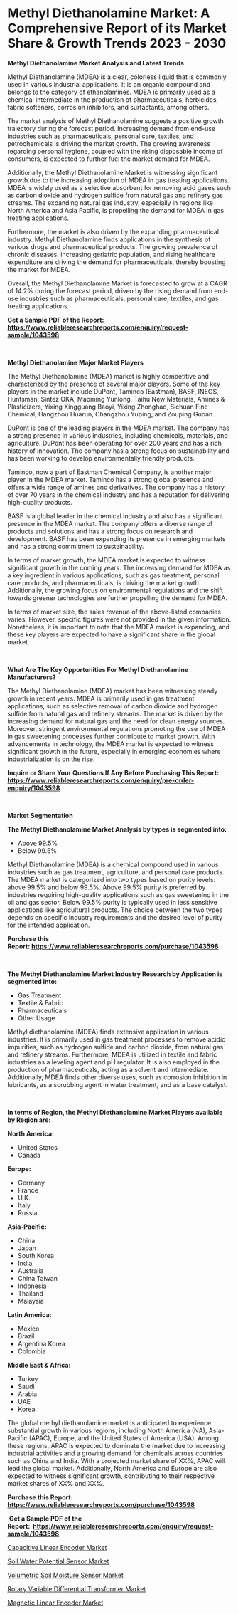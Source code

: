 <p><h1>Methyl Diethanolamine Market: A Comprehensive Report of its Market Share & Growth Trends 2023 - 2030</h1></p><p><strong>Methyl Diethanolamine Market Analysis and Latest Trends</strong></p>
<p><p>Methyl Diethanolamine (MDEA) is a clear, colorless liquid that is commonly used in various industrial applications. It is an organic compound and belongs to the category of ethanolamines. MDEA is primarily used as a chemical intermediate in the production of pharmaceuticals, herbicides, fabric softeners, corrosion inhibitors, and surfactants, among others.</p><p>The market analysis of Methyl Diethanolamine suggests a positive growth trajectory during the forecast period. Increasing demand from end-use industries such as pharmaceuticals, personal care, textiles, and petrochemicals is driving the market growth. The growing awareness regarding personal hygiene, coupled with the rising disposable income of consumers, is expected to further fuel the market demand for MDEA.</p><p>Additionally, the Methyl Diethanolamine Market is witnessing significant growth due to the increasing adoption of MDEA in gas treating applications. MDEA is widely used as a selective absorbent for removing acid gases such as carbon dioxide and hydrogen sulfide from natural gas and refinery gas streams. The expanding natural gas industry, especially in regions like North America and Asia Pacific, is propelling the demand for MDEA in gas treating applications.</p><p>Furthermore, the market is also driven by the expanding pharmaceutical industry. Methyl Diethanolamine finds applications in the synthesis of various drugs and pharmaceutical products. The growing prevalence of chronic diseases, increasing geriatric population, and rising healthcare expenditure are driving the demand for pharmaceuticals, thereby boosting the market for MDEA.</p><p>Overall, the Methyl Diethanolamine Market is forecasted to grow at a CAGR of 14.2% during the forecast period, driven by the rising demand from end-use industries such as pharmaceuticals, personal care, textiles, and gas treating applications.</p></p>
<p><strong>Get a Sample PDF of the Report:&nbsp; <a href="https://www.reliableresearchreports.com/enquiry/request-sample/1043598">https://www.reliableresearchreports.com/enquiry/request-sample/1043598</a></strong></p>
<p>&nbsp;</p>
<p><strong>Methyl Diethanolamine Major Market Players</strong></p>
<p><p>The Methyl Diethanolamine (MDEA) market is highly competitive and characterized by the presence of several major players. Some of the key players in the market include DuPont, Taminco (Eastman), BASF, INEOS, Huntsman, Sintez OKA, Maoming Yunlong, Taihu New Materials, Amines & Plasticizers, Yixing Xingguang Baoyi, Yixing Zhonghao, Sichuan Fine Chemical, Hangzhou Huarun, Changzhou Yuping, and Zouping Guoan.</p><p>DuPont is one of the leading players in the MDEA market. The company has a strong presence in various industries, including chemicals, materials, and agriculture. DuPont has been operating for over 200 years and has a rich history of innovation. The company has a strong focus on sustainability and has been working to develop environmentally friendly products.</p><p>Taminco, now a part of Eastman Chemical Company, is another major player in the MDEA market. Taminco has a strong global presence and offers a wide range of amines and derivatives. The company has a history of over 70 years in the chemical industry and has a reputation for delivering high-quality products.</p><p>BASF is a global leader in the chemical industry and also has a significant presence in the MDEA market. The company offers a diverse range of products and solutions and has a strong focus on research and development. BASF has been expanding its presence in emerging markets and has a strong commitment to sustainability.</p><p>In terms of market growth, the MDEA market is expected to witness significant growth in the coming years. The increasing demand for MDEA as a key ingredient in various applications, such as gas treatment, personal care products, and pharmaceuticals, is driving the market growth. Additionally, the growing focus on environmental regulations and the shift towards greener technologies are further propelling the demand for MDEA.</p><p>In terms of market size, the sales revenue of the above-listed companies varies. However, specific figures were not provided in the given information. Nonetheless, it is important to note that the MDEA market is expanding, and these key players are expected to have a significant share in the global market.</p></p>
<p>&nbsp;</p>
<p><strong>What Are The Key Opportunities For Methyl Diethanolamine Manufacturers?</strong></p>
<p><p>The Methyl Diethanolamine (MDEA) market has been witnessing steady growth in recent years. MDEA is primarily used in gas treatment applications, such as selective removal of carbon dioxide and hydrogen sulfide from natural gas and refinery streams. The market is driven by the increasing demand for natural gas and the need for clean energy sources. Moreover, stringent environmental regulations promoting the use of MDEA in gas sweetening processes further contribute to market growth. With advancements in technology, the MDEA market is expected to witness significant growth in the future, especially in emerging economies where industrialization is on the rise.</p></p>
<p><strong>Inquire or Share Your Questions If Any Before Purchasing This Report: <a href="https://www.reliableresearchreports.com/enquiry/pre-order-enquiry/1043598">https://www.reliableresearchreports.com/enquiry/pre-order-enquiry/1043598</a></strong></p>
<p>&nbsp;</p>
<p><strong>Market Segmentation</strong></p>
<p><strong>The Methyl Diethanolamine Market Analysis by types is segmented into:</strong></p>
<p><ul><li>Above 99.5%</li><li>Below 99.5%</li></ul></p>
<p><p>Methyl Diethanolamine (MDEA) is a chemical compound used in various industries such as gas treatment, agriculture, and personal care products. The MDEA market is categorized into two types based on purity levels: above 99.5% and below 99.5%. Above 99.5% purity is preferred by industries requiring high-quality applications such as gas sweetening in the oil and gas sector. Below 99.5% purity is typically used in less sensitive applications like agricultural products. The choice between the two types depends on specific industry requirements and the desired level of purity for the intended application.</p></p>
<p><strong>Purchase this Report:&nbsp;<a href="https://www.reliableresearchreports.com/purchase/1043598">https://www.reliableresearchreports.com/purchase/1043598</a></strong></p>
<p>&nbsp;</p>
<p><strong>The Methyl Diethanolamine Market Industry Research by Application is segmented into:</strong></p>
<p><ul><li>Gas Treatment</li><li>Textile & Fabric</li><li>Pharmaceuticals</li><li>Other Usage</li></ul></p>
<p><p>Methyl diethanolamine (MDEA) finds extensive application in various industries. It is primarily used in gas treatment processes to remove acidic impurities, such as hydrogen sulfide and carbon dioxide, from natural gas and refinery streams. Furthermore, MDEA is utilized in textile and fabric industries as a leveling agent and pH regulator. It is also employed in the production of pharmaceuticals, acting as a solvent and intermediate. Additionally, MDEA finds other diverse uses, such as corrosion inhibition in lubricants, as a scrubbing agent in water treatment, and as a base catalyst.</p></p>
<p>&nbsp;</p>
<p><strong>In terms of Region, the Methyl Diethanolamine Market Players available by Region are:</strong></p>
<p>
    <p> <strong> North America: </strong>
        <ul>
            <li>United States</li>
            <li>Canada</li>
        </ul>
        </p> 
    <p> <strong> Europe: </strong>
        <ul>
            <li>Germany</li>
            <li>France</li>
            <li>U.K.</li>
            <li>Italy</li>
            <li>Russia</li>
        </ul>
        </p> 
    <p> <strong> Asia-Pacific: </strong>
        <ul>
            <li>China</li>
            <li>Japan</li>
            <li>South Korea</li>
            <li>India</li>
            <li>Australia</li>
            <li>China Taiwan</li>
            <li>Indonesia</li>
            <li>Thailand</li>
            <li>Malaysia</li>
        </ul>
        </p> 
    <p> <strong> Latin America: </strong>
        <ul>
            <li>Mexico</li>
            <li>Brazil</li>
            <li>Argentina Korea</li>
            <li>Colombia</li>
        </ul>
        </p> 
    <p> <strong> Middle East & Africa: </strong>
        <ul>
            <li>Turkey</li>
            <li>Saudi</li>
            <li>Arabia</li>
            <li>UAE</li>
            <li>Korea</li>
        </ul>
    </p>
    </p>
<p><p>The global methyl diethanolamine market is anticipated to experience substantial growth in various regions, including North America (NA), Asia-Pacific (APAC), Europe, and the United States of America (USA). Among these regions, APAC is expected to dominate the market due to increasing industrial activities and a growing demand for chemicals across countries such as China and India. With a projected market share of XX%, APAC will lead the global market. Additionally, North America and Europe are also expected to witness significant growth, contributing to their respective market shares of XX% and XX%.</p></p>
<p><strong>Purchase this Report: <a href="https://www.reliableresearchreports.com/purchase/1043598">https://www.reliableresearchreports.com/purchase/1043598</a></strong></p>
<p>&nbsp;<strong>Get a Sample PDF of the Report:&nbsp;&nbsp;<a href="https://www.reliableresearchreports.com/enquiry/request-sample/1043598">https://www.reliableresearchreports.com/enquiry/request-sample/1043598</a></strong></p>
<p><strong></strong></p>
<p><p><a href="https://medium.com/@bethhermann2023/capacitive-linear-encoder-market-exploring-market-share-market-trends-and-future-growth-c956671d54c5">Capacitive Linear Encoder Market</a></p><p><a href="https://medium.com/@twilabailey2000/soil-water-potential-sensor-market-trends-and-market-analysis-forecasted-for-period-2023-2030-bf518173d234">Soil Water Potential Sensor Market</a></p><p><a href="https://medium.com/@orphabrakus2023/volumetric-soil-moisture-sensor-market-trends-forecast-and-competitive-analysis-to-2030-29fc38296b64">Volumetric Soil Moisture Sensor Market</a></p><p><a href="https://medium.com/@kanew14036/rotary-variable-differential-transformer-market-report-reveals-the-latest-trends-and-growth-6b17f800ee45">Rotary Variable Differential Transformer Market</a></p><p><a href="https://medium.com/@rosaleekoss/magnetic-linear-encoder-market-analysis-its-cagr-market-segmentation-and-global-industry-overview-85fa43ee5b33">Magnetic Linear Encoder Market</a></p></p>